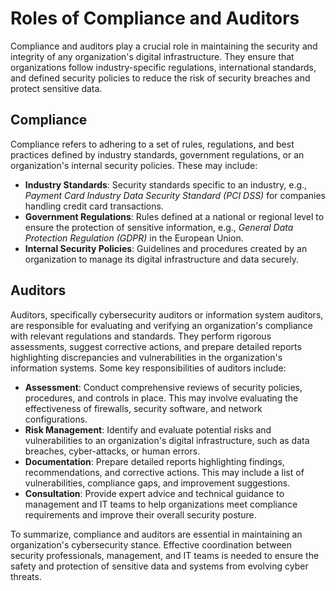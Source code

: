 # Roles of Compliance and Auditors

Compliance and auditors play a crucial role in maintaining the security and integrity of any organization's digital infrastructure. They ensure that organizations follow industry-specific regulations, international standards, and defined security policies to reduce the risk of security breaches and protect sensitive data.

## Compliance

Compliance refers to adhering to a set of rules, regulations, and best practices defined by industry standards, government regulations, or an organization's internal security policies. These may include:

- **Industry Standards**: Security standards specific to an industry, e.g., _Payment Card Industry Data Security Standard (PCI DSS)_ for companies handling credit card transactions.
- **Government Regulations**: Rules defined at a national or regional level to ensure the protection of sensitive information, e.g., _General Data Protection Regulation (GDPR)_ in the European Union.
- **Internal Security Policies**: Guidelines and procedures created by an organization to manage its digital infrastructure and data securely.

## Auditors

Auditors, specifically cybersecurity auditors or information system auditors, are responsible for evaluating and verifying an organization's compliance with relevant regulations and standards. They perform rigorous assessments, suggest corrective actions, and prepare detailed reports highlighting discrepancies and vulnerabilities in the organization's information systems. Some key responsibilities of auditors include:

- **Assessment**: Conduct comprehensive reviews of security policies, procedures, and controls in place. This may involve evaluating the effectiveness of firewalls, security software, and network configurations.
- **Risk Management**: Identify and evaluate potential risks and vulnerabilities to an organization's digital infrastructure, such as data breaches, cyber-attacks, or human errors.
- **Documentation**: Prepare detailed reports highlighting findings, recommendations, and corrective actions. This may include a list of vulnerabilities, compliance gaps, and improvement suggestions.
- **Consultation**: Provide expert advice and technical guidance to management and IT teams to help organizations meet compliance requirements and improve their overall security posture.

To summarize, compliance and auditors are essential in maintaining an organization's cybersecurity stance. Effective coordination between security professionals, management, and IT teams is needed to ensure the safety and protection of sensitive data and systems from evolving cyber threats.
